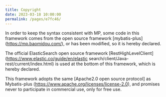 ```yaml
---
title: Copyright
date: 2023-03-18 10:00:00
permalink: /pages/e7fc46/
---
```

In order to keep the syntax consistent with MP, some code in this framework comes from the open source framework [mybatis-plus] (https://mp.baomidou.com/), or has been modified, so it is hereby declared.

The official ElasticSearch open source framework [RestHighLevelClient] (https://www.elastic.co/guide/en/elastic search/client/Java-rest/current/index.html) is used at the bottom of this framework, which is hereby declared.

This framework adopts the same [Apache2.0 open source protocol] as Mybatis-plus (https://www.apache.org/licenses/license-2.0), and promises never to participate in commercial use, only for free use.